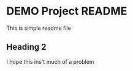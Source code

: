 # DEMO Project README

This is simple readme file

## Heading 2	
I hope this ins't much of a problem